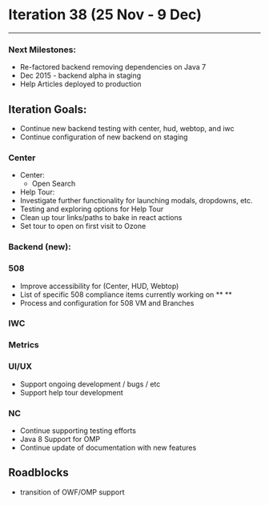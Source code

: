 # Iteration 38 (25 Nov - 9 Dec)

*** 
### Next Milestones:
* Re-factored backend removing dependencies on Java 7
* Dec 2015 - backend alpha in staging  
* Help Articles deployed to production

## Iteration Goals:
* Continue new backend testing with center, hud, webtop, and iwc
* Continue configuration of new backend on staging

### Center
* Center:
  * Open Search
* Help Tour:
 * Investigate further functionality for launching modals, dropdowns, etc. 
 * Testing and exploring options for Help Tour
 * Clean up tour links/paths to bake in react actions
 * Set tour to open on first visit to Ozone

### Backend (new):

### 508 
* Improve accessibility for (Center, HUD, Webtop)
* List of specific 508 compliance items currently working on
** 
**
* Process and configuration for 508 VM and Branches 

### IWC

### Metrics

### UI/UX
* Support ongoing development / bugs / etc
* Support help tour development

### NC
* Continue supporting testing efforts
* Java 8 Support for OMP
* Continue update of documentation with new features
  
## Roadblocks
* transition of OWF/OMP support 